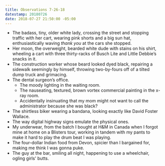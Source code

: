 ```yaml
---
title: Observations 7-26-18
datestamp: 20180726
date: 2018-07-27 21:50:00 -05:00
---
```


- The badass, tiny, older white lady, crossing the street and stopping traffic with her cart, wearing pink shorts and a big sun hat, enthusiastically waving *thank you* at the cars she stopped.
- Her moon, the overweight, bearded white dude with stains on his shirt, wheeling a cart with three thirty-racks of Busch Lite and Little Debbie’s snacks in it.
- The construction worker whose beard looked dyed black, repairing a sidewalk seemingly by himself, throwing two-by-fours off of a tilted dump truck and grimacing.
- The dental surgeon’s office.
	- The moody lighting in the waiting room.
	- The nauseating, textured, brown vortex commercial painting in the x-ray room.
	- Accidentally insinuating that my mom might not want to call the administrator because she was black?
- The shirtless biker wearing a bandana, looking exactly like David Foster Wallace.
- The way digital highway signs emulate the physical ones.
- My underwear, from the batch I bought at H&M in Canada when I forgot mine at home on a Blisters tour, working in tandem with my pants to make it hard to play the drum beat I was playing.
- The four-dollar Indian food from Devon, spicier than I bargained for, making me think I was gonna puke.
- The guy at the bar, smiling all night, happening to use a wheelchair, ogling girls' butts.
